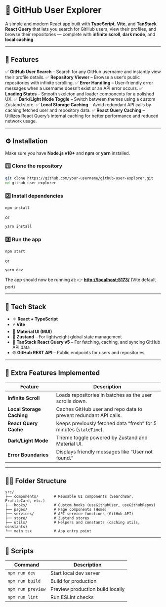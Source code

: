 # 🚀 GitHub User Explorer

A simple and modern React app built with **TypeScript**, **Vite**, and **TanStack React Query** that lets you search for GitHub users, view their profiles, and browse their repositories — complete with **infinite scroll**, **dark mode**, and **local caching**.

---

## 🧩 Features

✅ **GitHub User Search** – Search for any GitHub username and instantly view their profile details.
✅ **Repository Viewer** – Browse a user’s public repositories with infinite scrolling.
✅ **Error Handling** – User-friendly error messages when a username doesn’t exist or an API error occurs.
✅ **Loading States** – Smooth skeleton and loader components for a polished UX.
✅ **Dark/Light Mode Toggle** – Switch between themes using a custom Zustand store.
✅ **Local Storage Caching** – Avoid redundant API calls by caching fetched user and repository data.
✅ **React Query Caching** – Utilizes React Query’s internal caching for better performance and reduced network usage.

---

## ⚙️ Installation

Make sure you have **Node.js v18+** and **npm** or **yarn** installed.

### 1️⃣ Clone the repository

```bash
git clone https://github.com/your-username/github-user-explorer.git
cd github-user-explorer
```

### 2️⃣ Install dependencies

```bash
npm install
```

or

```bash
yarn install
```

### 3️⃣ Run the app

```bash
npm start
```

or

```bash
yarn dev
```

The app should now be running at:
👉 **[http://localhost:5173/](http://localhost:5173/)** (Vite default port)

---

## 🧠 Tech Stack

- ⚛️ **React + TypeScript**
- ⚡ **Vite**
- 🎨 **Material UI (MUI)**
- 🧱 **Zustand** – For lightweight global state management
- 🔁 **TanStack React Query v5** – For fetching, caching, and syncing GitHub API data
- 🌐 **GitHub REST API** – Public endpoints for users and repositories

---

## 🧰 Extra Features Implemented

| Feature                   | Description                                                        |
| ------------------------- | ------------------------------------------------------------------ |
| **Infinite Scroll**       | Loads repositories in batches as the user scrolls down.            |
| **Local Storage Caching** | Caches GitHub user and repo data to prevent redundant API calls.   |
| **React Query Cache**     | Keeps previously fetched data “fresh” for 5 minutes (`staleTime`). |
| **Dark/Light Mode**       | Theme toggle powered by Zustand and Material UI.                   |
| **Error Boundaries**      | Displays friendly messages like “User not found.”                  |

---

## 🧑‍💻 Folder Structure

```
src/
├── components/       # Reusable UI components (SearchBar, ProfileCard, etc.)
├── hooks/            # Custom hooks (useGithubUser, useGithubRepos)
├── pages/            # Page components (Home)
├── services/         # API service functions (GitHub API)
├── store/            # Zustand stores
├── utils/            # Helpers and constants (caching utils, constants)
└── main.tsx          # App entry point
```

---

## 🧹 Scripts

| Command           | Description                      |
| ----------------- | -------------------------------- |
| `npm run dev`     | Start local dev server           |
| `npm run build`   | Build for production             |
| `npm run preview` | Preview production build locally |
| `npm run lint`    | Run ESLint checks                |
